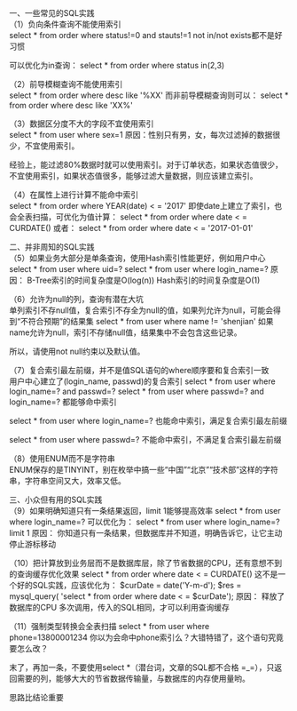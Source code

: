 一、一些常见的SQL实践<br/>
（1）负向条件查询不能使用索引<br/>
select * from order where status!=0 and stauts!=1
not in/not exists都不是好习惯

可以优化为in查询：
select * from order where status in(2,3)
 
（2）前导模糊查询不能使用索引<br/>
select * from order where desc like '%XX'
而非前导模糊查询则可以：
select * from order where desc like 'XX%'
 
（3）数据区分度不大的字段不宜使用索引<br/>
select * from user where sex=1
原因：性别只有男，女，每次过滤掉的数据很少，不宜使用索引。

经验上，能过滤80%数据时就可以使用索引。对于订单状态，如果状态值很少，不宜使用索引，如果状态值很多，能够过滤大量数据，则应该建立索引。
 
（4）在属性上进行计算不能命中索引<br/>
select * from order where YEAR(date) < = '2017'
即使date上建立了索引，也会全表扫描，可优化为值计算：
select * from order where date < = CURDATE()
或者：
select * from order where date < = '2017-01-01'
 
二、并非周知的SQL实践<br/>
（5）如果业务大部分是单条查询，使用Hash索引性能更好，例如用户中心
select * from user where uid=?
select * from user where login_name=?
原因：
B-Tree索引的时间复杂度是O(log(n))
Hash索引的时间复杂度是O(1)
 
（6）允许为null的列，查询有潜在大坑<br/>
单列索引不存null值，复合索引不存全为null的值，如果列允许为null，可能会得到“不符合预期”的结果集
select * from user where name != 'shenjian'
如果name允许为null，索引不存储null值，结果集中不会包含这些记录。

所以，请使用not null约束以及默认值。
 
（7）复合索引最左前缀，并不是值SQL语句的where顺序要和复合索引一致<br/>
用户中心建立了(login_name, passwd)的复合索引
select * from user where login_name=? and passwd=?
select * from user where passwd=? and login_name=?
都能够命中索引
 
select * from user where login_name=?
也能命中索引，满足复合索引最左前缀
 
select * from user where passwd=?
不能命中索引，不满足复合索引最左前缀
 
（8）使用ENUM而不是字符串<br/>
ENUM保存的是TINYINT，别在枚举中搞一些“中国”“北京”“技术部”这样的字符串，字符串空间又大，效率又低。
 
三、小众但有用的SQL实践<br/>
（9）如果明确知道只有一条结果返回，limit 1能够提高效率
select * from user where login_name=?
可以优化为：
select * from user where login_name=? limit 1
原因：
你知道只有一条结果，但数据库并不知道，明确告诉它，让它主动停止游标移动
 
（10）把计算放到业务层而不是数据库层，除了节省数据的CPU，还有意想不到的查询缓存优化效果
select * from order where date < = CURDATE()
这不是一个好的SQL实践，应该优化为：
$curDate = date('Y-m-d');
$res = mysql_query(
    'select * from order where date < = $curDate');
原因：
释放了数据库的CPU
多次调用，传入的SQL相同，才可以利用查询缓存
 
（11）强制类型转换会全表扫描
select * from user where phone=13800001234
你以为会命中phone索引么？大错特错了，这个语句究竟要怎么改？
 
末了，再加一条，不要使用select *（潜台词，文章的SQL都不合格 =_=），只返回需要的列，能够大大的节省数据传输量，与数据库的内存使用量哟。
 
思路比结论重要
